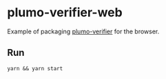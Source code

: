 # plumo-verifier-web

Example of packaging [plumo-verifier](https://github.com/kobigurk/plumo-verifier) for the browser.

## Run

`yarn && yarn start`
